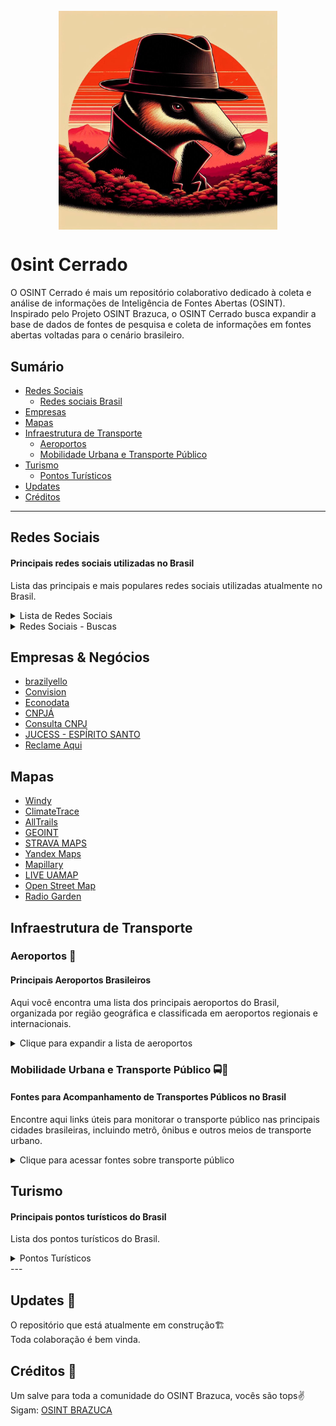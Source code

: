 <h1 align="center">
  <br>
  <img src="img/logo.jpg" width="350px" style="display: block; margin: 0 auto;">
</h1>


# 0sint Cerrado
O OSINT Cerrado é mais um repositório colaborativo dedicado à coleta e análise de informações de Inteligência de Fontes Abertas (OSINT). Inspirado pelo Projeto OSINT Brazuca, o OSINT Cerrado busca expandir a base de dados de fontes de pesquisa e coleta de informações em fontes abertas voltadas para o cenário brasileiro.

## Sumário

- [Redes Sociais](#redes_sociais)
  - [Redes sociais Brasil](#rsb)
- [Empresas](#empresas)
- [Mapas](#mapas)
- [Infraestrutura de Transporte](#infraestrutura-de-transporte)
  - [Aeroportos](#aeroportos)
  - [Mobilidade Urbana e Transporte Público](#mobilidade-urbana-e-transporte-publico)
- [Turismo](#turismo)
  - [Pontos Turísticos](#pontos)
- [Updates](#updates)
- [Créditos](#creditos)
---

## Redes Sociais <a name="redes_sociais"></a>
#### Principais redes sociais utilizadas no Brasil

Lista das principais e mais populares redes sociais utilizadas atualmente no Brasil.
<details>
  <summary>Lista de Redes Sociais</summary>

| Rede Social          | Descrição                                              | Tipo de Uso                        | Público-Alvo                  |
|----------------------|--------------------------------------------------------|------------------------------------|-------------------------------|
| **WhatsApp**          | Aplicativo de mensagens instantâneas                   | Comunicação, Grupos, Negócios      | Geral                         |
| **Instagram**         | Rede de compartilhamento de fotos e vídeos             | Entretenimento, Marketing, Vendas  | Jovens e Adultos              |
| **Facebook**          | Rede social de compartilhamento de conteúdo            | Notícias, Grupos, Comunicação      | Adultos e Idosos              |
| **TikTok**            | Plataforma de vídeos curtos e entretenimento           | Entretenimento, Marketing, Criadores | Jovens e Adolescentes        |
| **YouTube**           | Plataforma de vídeos e streaming                       | Educação, Entretenimento, Negócios | Geral                         |
| **Twitter (X)**       | Rede de microblogging                                  | Notícias, Discussões, Debates      | Jornalistas, Políticos, Público Geral |
| **LinkedIn**          | Rede profissional de networking                        | Networking, Recrutamento, Negócios | Profissionais e Executivos    |
| **Telegram**          | Aplicativo de mensagens instantâneas                   | Grupos, Comunicação, Conteúdo      | Jovens, Adultos, Tecnologia   |
| **Pinterest**         | Plataforma de compartilhamento de ideias visuais       | Inspiração, Negócios, Hobbies      | Criativos, Profissionais      |
| **Kwai**              | Plataforma de vídeos curtos, semelhante ao TikTok      | Entretenimento, Vídeos virais      | Jovens e Adultos              |
| **Snapchat**          | Aplicativo de mensagens com foco em fotos e vídeos curtos | Entretenimento, Comunicação      | Adolescentes e Jovens         |
| **Twitch**            | Plataforma de streaming ao vivo, principalmente de games | Streaming, Entretenimento        | Gamers, Jovens                |

</details>

<details>
  <summary>Redes Sociais - Buscas </summary>

## Facebook, Instagram, TikTok, Linkedin  
- [Search People](https://freepeoplesearchtool.com/#gsc.tab=0)
- [Linkedin data extractor](https://ollie-boyd.github.io/Linkedin-post-timestamp-extractor/)
- [Facebook ID](https://lookup-id.com/)
- [Comment Picker - Instagram](https://commentpicker.com/instagram-username.php)
- [Face Checker](https://facecheck.id/pt)
- [HighSocial - TikTok](https://www.highsocial.com/pt-br/find-tiktok-user-id/)
- [TikTok data extractor](https://bellingcat.github.io/tiktok-timestamp/)
- [TikTok-Trends](https://ads.tiktok.com/business/creativecenter/inspiration/popular/hashtag/pc/en?from=001114)
- [Kik-Usernames](https://kikusernames.com/country/BR?page=1)

## Telegram
- [Telegago](https://cse.google.com/cse?&cx=006368593537057042503:efxu7xprihg#gsc.tab=0)
- [Telegram Search Engine](https://xtea.io/ts_en.html#gsc.tab=0)
- [Telegram Store](https://pt.telegram-store.com/)
- [TelegramDB](https://www.telegramdb.org/)
- [Telegram Channels](https://telegramchannels.me/)
- [TGRAM Search](https://pt.tgramsearch.com/)
- [TG-ME](https://www.tg-me.com/br)
- [Universal Bot](https://t.me/UniversalSearchEasyBot)

## WhatsApp
- [Grupos de Whatts](https://www.gruposdewhatss.com.br/)
- [Link de Grupo](https://linkdegrupo.com.br/)
- [Whats de Grupo](https://whatsdegrupo.com/)

</details>

## Empresas & Negócios <a name="empresas"></a>
- [brazilyello](https://www.brazilyello.com/)
- [Convision](https://www.conversion.com.br/blog/ranking-ecommerces/) 
- [Econodata](https://www.econodata.com.br/empresas/todo-brasil)
- [CNPJÁ](https://cnpja.com/)
- [Consulta CNPJ](https://consultacnpj.com/)
- [JUCESS - ESPÍRITO SANTO](https://jucees.es.gov.br/consulta-empresas)
- [Reclame Aqui](https://www.reclameaqui.com.br/)


## Mapas <a name="mapas"></a>
- [Windy](https://www.windy.com/)
- [ClimateTrace](https://climatetrace.org/)
- [AllTrails](https://www.alltrails.com/)
- [GEOINT](https://cse.google.com/cse?cx=015328649639895072395:sbv3zyxzmji#gsc.tab=0)
- [STRAVA MAPS](https://www.strava.com/maps/)
- [Yandex Maps](https://yandex.com/maps/?ll=10.854186%2C49.182076&z=4)
- [Mapillary](https://www.mapillary.com/)
- [LIVE UAMAP](https://brazil.liveuamap.com/)
- [Open Street Map](https://www.openstreetmap.org/)
- [Radio Garden](https://radio.garden/)


## Infraestrutura de Transporte <a name="infraestrutura-de-transporte"></a>

### Aeroportos 🛬 <a name="aeroportos"></a>
#### Principais Aeroportos Brasileiros

Aqui você encontra uma lista dos principais aeroportos do Brasil, organizada por região geográfica e classificada em aeroportos regionais e internacionais.


<details>
  <summary>Clique para expandir a lista de aeroportos</summary>

| Nome                                                                                     | Cidade/Estado                | Região Geográfica | Tipo         |
|------------------------------------------------------------------------------------------|------------------------------|-------------------|--------------|
| Aeroporto Internacional de Guarulhos - Governador André Franco Montoro (GRU)           | Guarulhos                    | Sudeste           | Internacional |
| Aeroporto de Congonhas - São Paulo (CGH)                                               | São Paulo                    | Sudeste           | Regional      |
| Aeroporto Internacional de Viracopos - Campinas (VCP)                                  | Campinas                     | Sudeste           | Internacional |
| Aeroporto de São José dos Campos - Professor Urbano Ernesto Stumpf (SJK)               | São José dos Campos          | Sudeste           | Regional      |
| Aeroporto Estadual de Ribeirão Preto - Leite Lopes (RAO)                               | Ribeirão Preto               | Sudeste           | Regional      |
| Aeroporto de Sorocaba - Bertram Luiz Leupolz (SZB)                                     | Sorocaba                     | Sudeste           | Regional      |
| Aeroporto Estadual de Bauru - Arealva (BAU)                                           | Bauru                        | Sudeste           | Regional      |
| Aeroporto de Presidente Prudente - João Ribeiro de Barros (PPB)                        | Presidente Prudente          | Sudeste           | Regional      |
| Aeroporto Estadual de Marília - Frank Miloye Milenkowichi (MII)                        | Marília                      | Sudeste           | Regional      |
| Aeroporto de Araraquara - (AQA)                                                        | Araraquara                   | Sudeste           | Regional      |
| Aeroporto Internacional Afonso Pena - Curitiba (CWB)                                   | Curitiba                     | Sul               | Internacional |
| Aeroporto de Londrina - Londrina (LDB)                                                 | Londrina                     | Sul               | Regional      |
| Aeroporto de Foz do Iguaçu - Cataratas (IGU)                                          | Foz do Iguaçu               | Sul               | Internacional |
| Aeroporto de Maringá - Regional de Maringá (MGF)                                       | Maringá                     | Sul               | Regional      |
| Aeroporto de Cascavel - Cascavel (CAC)                                                 | Cascavel                     | Sul               | Regional      |
| Aeroporto de Ponta Grossa - Ponta Grossa (PGD)                                        | Ponta Grossa                | Sul               | Regional      |
| Aeroporto Internacional Hercílio Luz - Florianópolis (FLN)                             | Florianópolis                | Sul               | Internacional |
| Aeroporto de Navegantes - Ministro Victor Konder (NVT)                                 | Navegantes                   | Sul               | Regional      |
| Aeroporto de Chapecó - Serafin Enoss Bertaso (XAP)                                     | Chapecó                      | Sul               | Regional      |
| Aeroporto de Joinville - Lauro Carneiro de Loyola (JOI)                               | Joinville                    | Sul               | Regional      |
| Aeroporto de Lages - Lages (LAJ)                                                       | Lages                        | Sul               | Regional      |
| Aeroporto Internacional Salgado Filho - Porto Alegre (POA)                             | Porto Alegre                 | Sul               | Internacional |
| Aeroporto de Caxias do Sul - Caxias do Sul (CXJ)                                     | Caxias do Sul               | Sul               | Regional      |
| Aeroporto de Passo Fundo - Passo Fundo (PPF)                                          | Passo Fundo                  | Sul               | Regional      |
| Aeroporto de Pelotas - Pelotas (PET)                                                   | Pelotas                      | Sul               | Regional      |
| Aeroporto de Santa Maria - Santa Maria (RIA)                                           | Santa Maria                  | Sul               | Regional      |
| Aeroporto de Uruguaiana - Rubem Berta (URG)                                           | Uruguaiana                   | Sul               | Regional      |
| Aeroporto Internacional de Salvador - Deputado Luís Eduardo Magalhães (SSA)           | Salvador                     | Nordeste          | Internacional |
| Aeroporto de Porto Seguro - Porto Seguro (BPS)                                         | Porto Seguro                 | Nordeste          | Regional      |
| Aeroporto de Ilhéus - Jorge Amado (IOS)                                               | Ilhéus                       | Nordeste          | Regional      |
| Aeroporto de Barreiras - Barreiras (BRA)                                              | Barreiras                    | Nordeste          | Regional      |
| Aeroporto Internacional do Recife - Gilberto Freyre (REC)                             | Recife                       | Nordeste          | Internacional |
| Aeroporto de Petrolina - Senador Nilo Coelho (PNB)                                    | Petrolina                    | Nordeste          | Regional      |
| Aeroporto Internacional de Fortaleza - Pinto Martins (FOR)                            | Fortaleza                    | Nordeste          | Internacional |
| Aeroporto de Jericoacoara - Jericoacoara (JJD)                                       | Jijoca de Jericoacoara      | Nordeste          | Regional      |
| Aeroporto de Aracati - Aracati (ARU)                                                  | Aracati                      | Nordeste          | Regional      |
| Aeroporto Internacional de Natal - Governador Aluízio Alves (NAT)                     | São Gonçalo do Amarante     | Nordeste          | Internacional |
| Aeroporto Internacional Presidente Castro Pinto - João Pessoa (JPA)                    | João Pessoa                  | Nordeste          | Internacional |
| Aeroporto de Campina Grande - Campina Grande (CPV)                                   | Campina Grande               | Nordeste          | Regional      |
| Aeroporto Internacional Zumbi dos Palmares - Maceió (MCZ)                             | Maceió                       | Nordeste          | Internacional |
| Aeroporto de Aracaju - Santa Maria (AJU)                                              | Aracaju                      | Nordeste          | Internacional |
| Aeroporto Internacional Eduardo Gomes - Manaus (MAO)                                  | Manaus                       | Norte             | Internacional |
| Aeroporto de Tabatinga - Tabatinga (TBT)                                             | Tabatinga                    | Norte             | Regional      |
| Aeroporto de Tefé - Tefé (TEF)                                                         | Tefé                         | Norte             | Regional      |
| Aeroporto Internacional de Belém - Val de Cans (BEL)                                  | Belém                        | Norte             | Internacional |
| Aeroporto de Santarém - Santarém (STM)                                               | Santarém                     | Norte             | Regional      |
| Aeroporto de Marabá - Marabá (MAB)                                                    | Marabá                       | Norte             | Regional      |
| Aeroporto de Altamira - Altamira (ALT)                                                | Altamira                     | Norte             | Regional      |
| Aeroporto Internacional de Rio Branco - Plácido de Castro (RBR)                       | Rio Branco                   | Norte             | Internacional |
| Aeroporto de Cruzeiro do Sul - Cruzeiro do Sul (CZS)                                  | Cruzeiro do Sul             | Norte             | Regional      |
| Aeroporto Internacional de Porto Velho - Governador Jorge Teixeira (PVH)              | Porto Velho                  | Norte             | Internacional |
| Aeroporto Internacional de Boa Vista - Atlas Brasil Cantanhede (BVB)                  | Boa Vista                    | Norte             | Internacional |
| Aeroporto de Palmas - Palmas (PMW)                                                    | Palmas                       | Norte             | Internacional |
| Aeroporto Internacional de Brasília - Presidente Juscelino Kubitschek (BSB)           | Brasília                     | Centro-Oeste     | Internacional |
| Aeroporto Internacional de Goiânia - Santa Genoveva (GYN)                             | Goiânia                     | Centro-Oeste     | Internacional |
| Aeroporto de Caldas Novas - Caldas Novas (CLV)                                       | Caldas Novas                 | Centro-Oeste     | Regional      |
| Aeroporto Internacional Marechal Rondon - Cuiabá (CGB)                                | Cuiabá                       | Centro-Oeste     | Internacional |
| Aeroporto de Rondonópolis - Rondonópolis (ROO)                                        | Rondonópolis                 | Centro-Oeste     | Regional      |
| Aeroporto de Sinop - Sinop (OPS)                                                      | Sinop                        | Centro-Oeste     | Regional      |
| Aeroporto de Alta Floresta - Alta Floresta (AFL)                                      | Alta Floresta               | Centro-Oeste     | Regional      |
| Aeroporto Internacional de Campo Grande - Campo Grande (CGR)                          | Campo Grande                 | Centro-Oeste     | Internacional |
| Aeroporto de Corumbá - Corumbá (CMG)                                                  | Corumbá                     | Centro-Oeste     | Regional      |
| Aeroporto de Dourados - Dourados (DOU)                                                | Dourados                    | Centro-Oeste     | Regional      |
--------------------------------------------------------------------------------------------------------------------------------------------------

</details>



### Mobilidade Urbana e Transporte Público  🚍🚉 <a name="mobilidade-urbana-e-transporte-publico"></a>
#### Fontes para Acompanhamento de Transportes Públicos no Brasil

Encontre aqui links úteis para monitorar o transporte público nas principais cidades brasileiras, incluindo metrô, ônibus e outros meios de transporte urbano.

<details>
  <summary>Clique para acessar fontes sobre transporte público</summary>

- [Moovit - Transporte Público no Brasil](https://moovitapp.com/index/pt-br/transporte_p%C3%BAblico-Brazil)
- [Metrô de São Paulo](https://www.metro.sp.gov.br/)
- [Companhia Paulista de Trens Metropolitanos (CPTM)](https://www.cptm.sp.gov.br/)
</details>

## Turismo <a name="turismo"></a>
#### Principais pontos turísticos do Brasil

Lista dos pontos turísticos do Brasil.
<details>
   <summary>Pontos Turísticos</summary>
  
| Nome                                         | Cidade                      | Estado                  | Região Geográfica     |
|----------------------------------------------|----------------------------|-------------------------|-----------------------|
| Cristo Redentor                              | Rio de Janeiro             | Rio de Janeiro          | Sudeste               |
| Pão de Açúcar                                | Rio de Janeiro             | Rio de Janeiro          | Sudeste               |
| Cataratas do Iguaçu                         | Foz do Iguaçu             | Paraná                  | Sul                   |
| Parque Nacional da Chapada dos Veadeiros    | Alto Paraíso de Goiás      | Goiás                   | Centro-Oeste          |
| Amazônia                                     | Manaus                     | Amazonas                | Norte                 |
| Pelourinho                                   | Salvador                   | Bahia                   | Nordeste              |
| Praia do Forte                               | Mata de São João           | Bahia                   | Nordeste              |
| Ilha Grande                                  | Angra dos Reis             | Rio de Janeiro          | Sudeste               |
| Bonito                                       | Bonito                     | Mato Grosso do Sul     | Centro-Oeste          |
| Lençóis Maranhenses                          | Barreirinhas               | Maranhão                | Nordeste              |
| Fernando de Noronha                          | Fernando de Noronha        | Pernambuco              | Nordeste              |
| Pantanal                                     | Corumbá                    | Mato Grosso do Sul     | Centro-Oeste          |
| Parque Nacional de Jericoacoara             | Jericoacoara               | Ceará                   | Nordeste              |
| Centro Histórico de Ouro Preto               | Ouro Preto                 | Minas Gerais            | Sudeste               |
| Beto Carrero World                           | Penha                      | Santa Catarina          | Sul                   |
| Museu do Amanhã                              | Rio de Janeiro             | Rio de Janeiro          | Sudeste               |
| Parque Ibirapuera                           | São Paulo                  | São Paulo               | Sudeste               |
| Foz do Iguaçu                               | Foz do Iguaçu             | Paraná                  | Sul                   |
| Teatro Amazonas                              | Manaus                     | Amazonas                | Norte                 |
| Serra Gaúcha                                 | Gramado                    | Rio Grande do Sul      | Sul                   |
| Parque Nacional da Serra dos Órgãos         | Petrópolis                 | Rio de Janeiro          | Sudeste               |
| Praia de Copacabana                          | Rio de Janeiro             | Rio de Janeiro          | Sudeste               |
| Parque Nacional do Itatiaia                  | Itatiaia                  | Minas Gerais            | Sudeste               |
| Chapada Diamantina                           | Lençóis                    | Bahia                   | Nordeste              |
| Parque Nacional da Serra da Capivara        | São Raimundo Nonato       | Piauí                   | Nordeste              |
| Parque Nacional de Aparados da Serra        | Cambará do Sul            | Rio Grande do Sul      | Sul                   |
| Ilha do Cardoso                              | Cananéia                  | São Paulo               | Sudeste               |
| Parque Nacional de Superagüi                | Superagüi                 | Paraná                  | Sul                   |
| Parque Nacional de Brasília                   | Brasília                   | Distrito Federal        | Centro-Oeste          |
| Museu de Arte de São Paulo                  | São Paulo                  | São Paulo               | Sudeste               |
| Parque Nacional da Tijuca                    | Rio de Janeiro             | Rio de Janeiro          | Sudeste               |
| Catedral de Brasília                         | Brasília                   | Distrito Federal        | Centro-Oeste          |
| Roda Gigante de São Paulo                    | São Paulo                  | São Paulo               | Sudeste               |
| Parque Nacional da Serra dos Órgãos         | Petrópolis                 | Rio de Janeiro          | Sudeste               |
| Museu Nacional                                | Rio de Janeiro             | Rio de Janeiro          | Sudeste               |
| Porto de Galinhas                            | Ipojuca                    | Pernambuco              | Nordeste              |
| Parque Nacional da Chapada dos Guimarães    | Chapada dos Guimarães     | Mato Grosso             | Centro-Oeste          |
| Museu da Língua Portuguesa                   | São Paulo                  | São Paulo               | Sudeste               |
| Praia de Jericoacoara                        | Jericoacoara               | Ceará                   | Nordeste              |
| Parque Nacional de Jericoacoara             | Jericoacoara               | Ceará                   | Nordeste              |
| Parque Estadual de Vila Velha               | Vila Velha                | Espírito Santo          | Sudeste               |
| Parque Nacional da Serra do Cipó            | Serra do Cipó             | Minas Gerais            | Sudeste               |
| Parque Nacional do Iguaçu                   | Foz do Iguaçu             | Paraná                  | Sul                   |
| Parque Nacional de Catimbau                 | Buíque                     | Pernambuco              | Nordeste              |
| Parque Nacional da Serra da Canastra        | São Roque de Minas        | Minas Gerais            | Sudeste               |
| Parque Nacional de São Joaquim              | São Joaquim               | Santa Catarina          | Sul                   |
| Parque Nacional do Pantanal                 | Poconé                     | Mato Grosso do Sul     | Centro-Oeste          |
| Parque Estadual da Serra do Mar             | São Paulo                  | São Paulo               | Sudeste               |
| Parque Nacional do Caparaó                  | Dores do Rio Preto        | Minas Gerais            | Sudeste               |
| Parque Nacional de Brasília                  | Brasília                   | Distrito Federal        | Centro-Oeste          |
| Parque Estadual do Ibitipoca                | Lima Duarte               | Minas Gerais            | Sudeste               |
| Parque Estadual do Rio Doce                 | Linhares                  | Espírito Santo          | Sudeste               |
| Parque Nacional do Monte Roraima            | Roraima                   | Roraima                 | Norte                 |
| Parque Nacional da Serra do Sudeste         | Conservatória             | Rio de Janeiro          | Sudeste               |
| Parque Estadual da Pedra Branca             | Rio de Janeiro             | Rio de Janeiro          | Sudeste               |
| Parque Nacional de Anavilhanas              | Novo Airão                | Amazonas                | Norte                 |
| Parque Nacional da Chapada dos Guimarães    | Chapada dos Guimarães     | Mato Grosso             | Centro-Oeste          |
| Parque Nacional da Serra da Capivara        | São Raimundo Nonato       | Piauí                   | Nordeste              |
| Parque Nacional de Jericoacoara             | Jericoacoara               | Ceará                   | Nordeste              |
| Parque Nacional do Itatiaia                 | Itatiaia                  | Minas Gerais            | Sudeste               |
| Parque Nacional da Serra dos Órgãos         | Petrópolis                 | Rio de Janeiro          | Sudeste               |
| Parque Nacional da Chapada dos Veadeiros    | Alto Paraíso de Goiás     | Goiás                   | Centro-Oeste          |
| Parque Nacional da Tijuca                    | Rio de Janeiro             | Rio de Janeiro          | Sudeste               |
| Parque Estadual de Vila Velha               | Vila Velha                | Espírito Santo          | Sudeste               |
| Parque Nacional da Serra da Canastra        | São Roque de Minas        | Minas Gerais            | Sudeste               |
| Parque Nacional do Pantanal                 | Poconé                     | Mato Grosso do Sul     | Centro-Oeste          |
| Parque Nacional de Superagüi                | Superagüi                 | Paraná                  | Sul                   |
| Parque Nacional da Chapada dos Guimarães    | Chapada dos Guimarães     | Mato Grosso             | Centro-Oeste          |
| Parque Nacional da Serra do Cipó            | Serra do Cipó             | Minas Gerais            | Sudeste               |
| Parque Nacional do Iguaçu                   | Foz do Iguaçu             | Paraná                  | Sul                   |
| Parque Estadual do Ibitipoca                | Lima Duarte               | Minas Gerais            | Sudeste               |
| Parque Nacional da Tijuca                    | Rio de Janeiro             | Rio de Janeiro          | Sudeste               |
| Parque Nacional de Brasília                  | Brasília                   | Distrito Federal        | Centro-Oeste          |
| Parque Nacional do Caparaó                  | Dores do Rio Preto        | Minas Gerais            | Sudeste               |
| Parque Nacional da Serra da Canastra        | São Roque de Minas        | Minas Gerais            | Sudeste               |
| Parque Nacional da Serra dos Órgãos         | Petrópolis                 | Rio de Janeiro          | Sudeste               |
| Parque Nacional do Pantanal                 | Poconé                     | Mato Grosso do Sul     | Centro-Oeste          |
| Parque Nacional da Serra do Cipó            | Serra do Cipó             | Minas Gerais            | Sudeste               |
| Parque Estadual da Pedra Branca             | Rio de Janeiro             | Rio de Janeiro          | Sudeste               |
| Parque Estadual do Rio Doce                 | Linhares                  | Espírito Santo          | Sudeste               |
| Parque Nacional de Anavilhanas              | Novo Airão                | Amazonas                | Norte                 |

</details>
---

## Updates 🔄 <a name="updates"></a>
O repositório que está atualmente em construção🏗️
<br>
Toda colaboração é bem vinda.
</br>



## Créditos 👏 <a name="creditos"></a>
Um salve para toda a comunidade do OSINT Brazuca, vocês são tops✌️
<br>
Sigam: [OSINT BRAZUCA](https://github.com/osintbrazuca)
</br>

